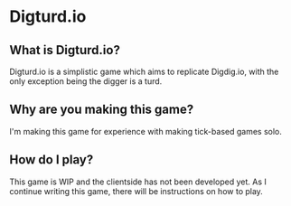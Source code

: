 # Digturd.io

## What is Digturd.io?
Digturd.io is a simplistic game which aims to replicate Digdig.io, with the only exception being the digger is a turd.

## Why are you making this game?
I'm making this game for experience with making tick-based games solo.

## How do I play?
This game is WIP and the clientside has not been developed yet. As I continue writing this game, there will be instructions on how to play.